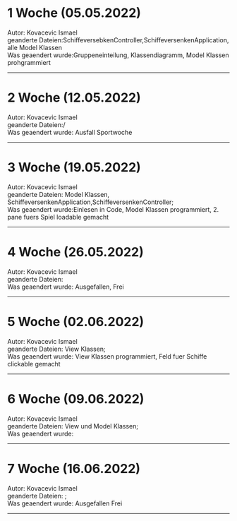 # 1 Woche (05.05.2022)
Autor: Kovacevic Ismael <br />
geanderte Dateien:SchiffeversebkenController,SchiffeversenkenApplication, alle Model Klassen<br />
Was geaendert wurde:Gruppeneinteilung, Klassendiagramm, Model Klassen prohgrammiert<br />

---

# 2 Woche (12.05.2022)
Autor: Kovacevic Ismael<br />
geanderte Dateien:/<br />
Was geaendert wurde: Ausfall Sportwoche<br />

---

# 3 Woche (19.05.2022)
Autor: Kovacevic Ismael<br />
geanderte Dateien: Model Klassen, SchiffeversenkenApplication,SchiffeversenkenController;<br />
Was geaendert wurde:Einlesen in Code, Model Klassen programmiert, 2. pane fuers Spiel loadable gemacht <br />

---

# 4 Woche (26.05.2022)
Autor: Kovacevic Ismael<br />
geanderte Dateien: <br />
Was geaendert wurde: Ausgefallen, Frei<br />

---

# 5 Woche (02.06.2022)
Autor: Kovacevic Ismael<br />
geanderte Dateien: View Klassen;<br />
Was geaendert wurde: View Klassen programmiert, Feld fuer Schiffe clickable gemacht<br />

---

# 6 Woche (09.06.2022)
Autor: Kovacevic Ismael<br />
geanderte Dateien: View und Model Klassen;<br />
Was geaendert wurde: <br />

---
# 7 Woche (16.06.2022)
Autor: Kovacevic Ismael<br />
geanderte Dateien: ;<br />
Was geaendert wurde: Ausgefallen Frei <br />

---

